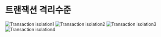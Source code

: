 # 트랜잭션 격리수준

![Transaction isolation1](https://d10phybjbqazv4.cloudfront.net/ttl/db/common/transaction-isolation1.png)
![Transaction isolation2](https://d10phybjbqazv4.cloudfront.net/ttl/db/common/transaction-isolation2.png)
![Transaction isolation3](https://d10phybjbqazv4.cloudfront.net/ttl/db/common/transaction-isolation3.png)
![Transaction isolation4](https://d10phybjbqazv4.cloudfront.net/ttl/db/common/transaction-isolation4.png)